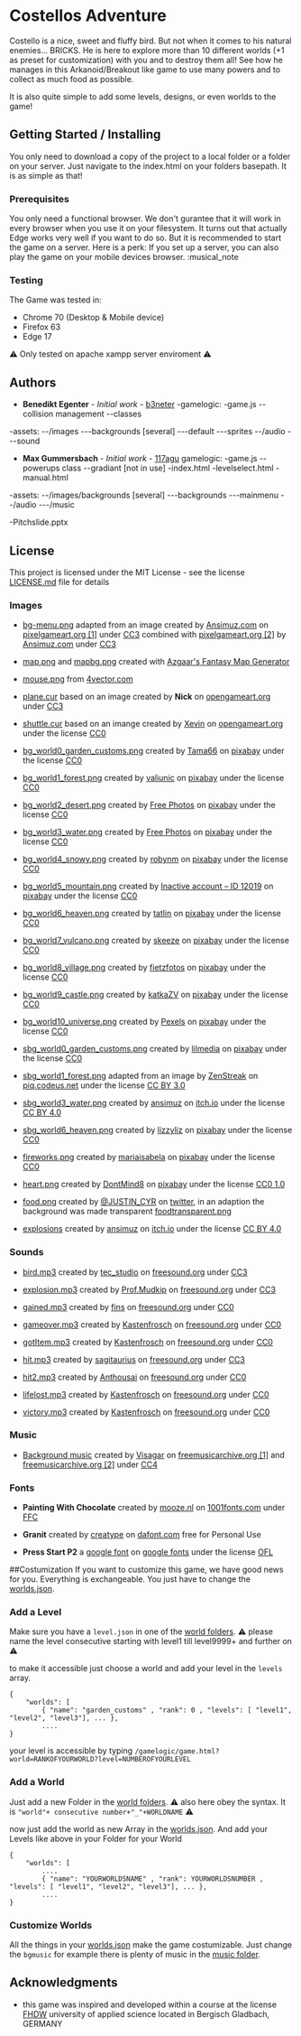 # Costellos Adventure
Costello is a nice, sweet and fluffy bird. But not when it comes to his natural enemies... BRICKS. He is here to explore more than 10 different worlds (+1 as preset for customization) with you and to destroy them all! See how he manages in this Arkanoid/Breakout like game to use many powers and to collect as much food as possible. 

It is also quite simple to add some levels, designs, or even worlds to the game!

## Getting Started / Installing

You only need to download a copy of the project to a local folder or a folder on your server. Just navigate to the index.html on your folders basepath. It is as simple as that!

### Prerequisites

You only need a functional browser. We don't gurantee that it will work in every browser when you use it on your filesystem. It turns out that actually Edge works very well if you want to do so. But it is recommended to start the game on a server. Here is a perk: If you set up a server, you can also play the game on your mobile devices browser. 
:musical_note

### Testing

The Game was tested in:
- Chrome 70 (Desktop & Mobile device)
- Firefox 63
- Edge 17

:warning: Only tested on apache xampp server enviroment :warning:

## Authors
* **Benedikt Egenter** - *Initial work* - [b3neter](https://github.com/b3neter)
-gamelogic:
-game.js
--collision management
--classes

-assets:
--/images
---backgrounds [several]
---default
---sprites
--/audio
---sound

* **Max Gummersbach** - *Initial work* - [117agu](https://github.com/117agu)
gamelogic:
-game.js
--powerups class
--gradiant [not in use]
-index.html
-levelselect.html
-manual.html


-assets:
--/images/backgrounds [several]
---backgrounds
---mainmenu
--/audio
---/music

-Pitchslide.pptx



## License

This project is licensed under the MIT License - see the license [LICENSE.md](LICENSE.md) file for details

### Images
- [bg-menu.png](/assets/images/mainmenu/bg-menu.png) adapted from an image created by [Ansimuz.com](Ansimuz.com) on [pixelgameart.org [1]](https://pixelgameart.org/web/portfolio/country-side-platfformer/) under [CC3](https://creativecommons.org/licenses/by/3.0/legalcode) 
combined with [pixelgameart.org [2]](https://pixelgameart.org/web/portfolio/magic-cliffs-environment) by [Ansimuz.com](Ansimuz.com) under [CC3](https://creativecommons.org/licenses/by/3.0/legalcode) 

- [map.png](/assets/images/mainmenu/map.png) and [mapbg.png](/assets/images/mainmenu/mapbg.png) created with [Azgaar's Fantasy Map Generator](https://azgaar.github.io/Fantasy-Map-Generator) 

- [mouse.png](/assets/images/mainmenu/mouse.png) from [4vector.com](https://4vector.com/free-vector/mouse-clip-art-117133)

- [plane.cur](/assets/images/mainmenu/plan.cur) based on an image created by **Nick** on [opengameart.org](https://opengameart.org/content/fighter-planes-ww2-theme) under [CC3](https://creativecommons.org/licenses/by/3.0/legalcode)

- [shuttle.cur](/assets/images/mainmenu/plan.cur) based on an imange created by [Xevin](https://opengameart.org/users/xevin) on [opengameart.org](https://opengameart.org/content/simple-spaceship) under  the license [CC0](https://creativecommons.org/publicdomain/zero/1.0/legalcode)

- [bg_world0_garden_customs.png](https://github.com/b3neter/CostellosAdventure/tree/master/assets/images/backgrounds/bg_world0_garden_customs.png) created by [Tama66](https://pixabay.com/de/users/Tama66-1032521/) on [pixabay](https://pixabay.com/de/garten-park-schlo%C3%9F-kunst-2040714/) under the license [CC0](https://creativecommons.org/publicdomain/zero/1.0/legalcode)
- [bg_world1_forest.png](https://github.com/b3neter/CostellosAdventure/tree/master/assets/images/backgrounds/bg_world1_forest.png) created by [valiunic](https://pixabay.com/de/users/valiunic-172074o4/) on [pixabay](https://pixabay.com/de/gr%C3%BCn-park-saison-natur-im-freien-1072828/) under the license [CC0](https://creativecommons.org/publicdomain/zero/1.0/legalcode)
- [bg_world2_desert.png](https://github.com/b3neter/CostellosAdventure/tree/master/assets/images/backgrounds/bg_world2_desert.png) created by [Free Photos](https://pixabay.com/de/users/Free-Photos-242387/) on [pixabay](https://pixabay.com/de/w%C3%BCste-sand-trocken-hei%C3%9F-landschaft-1246282/) under the license [CC0](https://creativecommons.org/publicdomain/zero/1.0/legalcode)
- [bg_world3_water.png](https://github.com/b3neter/CostellosAdventure/tree/master/assets/images/backgrounds/bg_world3_water.png) created by [Free Photos](https://pixabay.com/de/users/Free-Photos-242387/) on [pixabay](https://pixabay.com/de/qualle-medusa-tierwelt-tier-931886/) under the license [CC0](https://creativecommons.org/publicdomain/zero/1.0/legalcode)
- [bg_world4_snowy.png](https://github.com/b3neter/CostellosAdventure/tree/master/assets/images/backgrounds/bg_world4_snowy.png) created by [robynm](https://pixabay.com/de/users/robynm-358611/) on [pixabay](https://pixabay.com/de/eisberg-antarktis-polaren-blau-eis-404966/) under the license [CC0](https://creativecommons.org/publicdomain/zero/1.0/legalcode)
- [bg_world5_mountain.png](https://github.com/b3neter/CostellosAdventure/tree/master/assets/images/backgrounds/bg_world5_mountain.png) created by [Inactive account – ID 12019](https://pixabay.com/de/users/12019-12019/) on [pixabay](https://pixabay.com/de/zion-nationalpark-utah-berge-139012/) under the license [CC0](https://creativecommons.org/publicdomain/zero/1.0/legalcode)
- [bg_world6_heaven.png](https://github.com/b3neter/CostellosAdventure/tree/master/assets/images/backgrounds/bg_world6_heaven.png) created by [tatlin](https://pixabay.com/de/users/tatlin-28112/) on [pixabay](https://pixabay.com/de/wolke-himmel-blauer-himmel-raum-97453/) under the license [CC0](https://creativecommons.org/publicdomain/zero/1.0/legalcode)
- [bg_world7_vulcano.png](https://github.com/b3neter/CostellosAdventure/tree/master/assets/images/backgrounds/bg_world7_vulcano.png) created by [skeeze](https://pixabay.com/de/users/skeeze-272447/) on [pixabay](https://pixabay.com/de/vulkan-ausbrechen-berg-krakatoa-609104/) under the license [CC0](https://creativecommons.org/publicdomain/zero/1.0/legalcode)
- [bg_world8_village.png](https://github.com/b3neter/CostellosAdventure/tree/master/assets/images/backgrounds/bg_world8_village.png) created by [fietzfotos](https://pixabay.com/de/users/fietzfotos-6795508/) on [pixabay](https://pixabay.com/de/england-shaftesbury-gro%C3%9Fbritannien-2960807/) under the license [CC0](https://creativecommons.org/publicdomain/zero/1.0/legalcode)
- [bg_world9_castle.png](https://github.com/b3neter/CostellosAdventure/tree/master/assets/images/backgrounds/bg_world9_castle.png) created by [katkaZV](https://pixabay.com/de/users/katkaZV-3116582/) on [pixabay](https://pixabay.com/de/bojnice-slowakei-schloss-1613939/) under the license [CC0](https://creativecommons.org/publicdomain/zero/1.0/legalcode)
- [bg_world10_universe.png](https://github.com/b3neter/CostellosAdventure/tree/master/assets/images/backgrounds/bg_world10_universe.png) created by [Pexels](https://pixabay.com/de/users/Pexels-2286921/) on [pixabay](https://pixabay.com/de/astronomie-hell-sternbild-dunkel-1867616/) under the license [CC0](https://creativecommons.org/publicdomain/zero/1.0/legalcode)
- [sbg_world0_garden_customs.png](https://github.com/b3neter/CostellosAdventure/tree/master/assets/images/backgrounds/bg_world0_garden_customs.png) created by [lilmedia](https://pixabay.com/de/users/lilmedia-7453/) on [pixabay](https://pixabay.com/de/volkstanz-square-dance-tanz-tanzen-54530/) under the license [CC0](https://creativecommons.org/publicdomain/zero/1.0/legalcode)
- [sbg_world1_forest.png](https://github.com/b3neter/CostellosAdventure/tree/master/assets/images/backgrounds/sbg_world1_forest.png) adapted from an image by [ZenStreak](https://piq.codeus.net/u/ZenStreak) on [piq.codeus.net](https://piq.codeus.net/picture/243816/Idu-(Deer)) under the license [CC BY 3.0](https://creativecommons.org/licenses/by/3.0/legalcode)
- [sbg_world3_water.png](https://github.com/b3neter/CostellosAdventure/tree/master/assets/images/backgrounds/sbg_world3_water.png) created by [ansimuz](https://itch.io/profile/ansimuz) on [itch.io](https://ansimuz.itch.io/underwater-fantasy-pixel-art-environment) under the license [CC BY 4.0](https://creativecommons.org/licenses/by/4.0/legalcode)
- [sbg_world6_heaven.png](https://github.com/b3neter/CostellosAdventure/tree/master/assets/images/backgrounds/sbg_world6_heaven.png) created by [lizzyliz](https://pixabay.com/de/users/lizzyliz-46925/) on [pixabay](https://pixabay.com/de/heissluftbaloone-fliegen-baloons-216280/) under the license [CC0](https://creativecommons.org/publicdomain/zero/1.0/legalcode)
- [fireworks.png](https://github.com/b3neter/CostellosAdventure/tree/master/assets/images/default/fireworks.png) created by [mariaisabela](https://pixabay.com/de/users/mariaisabela-241286/) on [pixabay](https://pixabay.com/de/feuerwerk-sterne-feier-788799/) under the license [CC0](https://creativecommons.org/publicdomain/zero/1.0/legalcode)
- [heart.png](https://github.com/b3neter/CostellosAdventure/tree/master/assets/images/default/heart.png) created by [DontMind8](dontmind8.blogspot.com) on [pixabay](http://www.dontmind8.win/2018/03/heart-pixel-art.html) under the license [CC0 1.0](https://creativecommons.org/publicdomain/zero/1.0/legalcode)
- [food.png](https://github.com/b3neter/CostellosAdventure/tree/master/assets/images/powerups/food.png) created by [@JUSTIN_CYR](https://twitter.com/JUSTIN_CYR) on [twitter](https://twitter.com/JUSTIN_CYR/status/634546317713391616), in an adaption the background was made transparent [foodtransparent.png](https://github.com/b3neter/CostellosAdventure/tree/master/assets/images/powerups/foodtransparent.png)
- [explosions](https://github.com/b3neter/CostellosAdventure/tree/master/assets/images/sprites/) created by [ansimuz](https://itch.io/profile/ansimuz) on [itch.io](https://ansimuz.itch.io/explosion-animations-pack) under the license [CC BY 4.0](https://creativecommons.org/licenses/by/4.0/legalcode)

### Sounds
- [bird.mp3](/assets/sounds/bird.mp3) created by [tec_studio](https://freesound.org/people/tec_studio/) on [freesound.org](https://freesound.org/people/tec_studio/sounds/353210/) under [CC3](https://creativecommons.org/licenses/by/3.0/legalcode)

- [explosion.mp3](/assets/sounds/explosion.mp3) created by [Prof.Mudkip](https://freesound.org/people/Prof.Mudkip/) on [freesound.org](https://freesound.org/people/Prof.Mudkip/sounds/386862/) under [CC3](https://creativecommons.org/licenses/by/3.0/legalcode)

- [gained.mp3](/assets/sounds/gained.mp3) created by [fins](https://freesound.org/people/fins) on [freesound.org](https://freesound.org/people/fins/sounds/171583/) under [CC0](https://creativecommons.org/publicdomain/zero/1.0/legalcode)

- [gameover.mp3](/assets/sounds/gameover.mp3) created by [Kastenfrosch](https://freesound.org/people/Kastenfrosch) on [freesound.org](https://freesound.org/people/Kastenfrosch/sounds/113988/) under [CC0](https://creativecommons.org/publicdomain/zero/1.0/legalcode)

- [gotItem.mp3](/assets/sounds/gotItem.mp3) created by [Kastenfrosch](https://freesound.org/people/Kastenfrosch) on [freesound.org](https://freesound.org/people/Kastenfrosch/sounds/162476/) under [CC0](https://creativecommons.org/publicdomain/zero/1.0/legalcode)

- [hit.mp3](/assets/sounds/hit.mp3) created by [sagitaurius](https://freesound.org/people/sagitaurius) on [freesound.org](https://freesound.org/people/sagitaurius/sounds/93550/) under [CC3](https://creativecommons.org/licenses/by/3.0/legalcode)

- [hit2.mp3](/assets/sounds/hit2.mp3) created by [Anthousai](https://freesound.org/people/Anthousai) on [freesound.org](https://freesound.org/people/Anthousai/sounds/406266/) under [CC0](https://creativecommons.org/publicdomain/zero/1.0/legalcode)

- [lifelost.mp3](/assets/sounds/lifelost.mp3) created by [Kastenfrosch](https://freesound.org/people/Kastenfrosch) on [freesound.org](https://freesound.org/people/Kastenfrosch/sounds/162465/) under [CC0](https://creativecommons.org/publicdomain/zero/1.0/legalcode)

- [victory.mp3](/assets/sounds/victory.mp3) created by [Kastenfrosch](https://freesound.org/people/Kastenfrosch) on [freesound.org](https://freesound.org/people/Kastenfrosch/sounds/162458/) under [CC0](https://creativecommons.org/publicdomain/zero/1.0/legalcode)

### Music

- [Background music](/assets/music) created by [Visagar](https://freesound.org/people/Kastenfrosch) on [freemusicarchive.org [1]](http://freemusicarchive.org/music/Visager/Songs_From_An_Unmade_World) and [freemusicarchive.org [2]](http://freemusicarchive.org/music/Visager/Songs_From_An_Unmade_World_2) under [CC4](https://creativecommons.org/licenses/by/4.0/legalcode)


### Fonts

- **Painting With Chocolate** created by [mooze.nl](https://mooze.nl) on [1001fonts.com](https://www.1001fonts.com/painting-with-chocolate-font.html) under [FFC](https://www.1001fonts.com/licenses/ffc.html)

- **Granit** created by [creatype](https://creativemarket.com/creatype) on [dafont.com](https://www.dafont.com/granite.font) free for Personal Use

- **Press Start P2** a [google font](https://fonts.google.com/specimen/Press+Start+2P) on [google fonts](https://fonts.google.com/) under the license [OFL](https://scripts.sil.org/cms/scripts/page.php?site_id=nrsi&id=OFL_web)

##Costumization
If you want to customize this game, we have good news for you. Everything is exchangeable. You just have to change the [worlds.json](https://github.com/b3neter/CostellosAdventure/tree/master/gamelogic/level/worlds.json).

### Add a Level
Make sure you have a `level.json` in one of the [world folders](https://github.com/b3neter/CostellosAdventure/tree/master/gamelogic/level/). :warning: please name the level consecutive starting with level1 till level9999+ and further on :warning: 

to make it accessible just choose a world and add your level in the `levels` array.  

```
{
    "worlds": [
        { "name": "garden_customs" , "rank": 0 , "levels": [ "level1", "level2", "level3"], ... },
        ....
}
```

your level is accessible by typing `/gamelogic/game.html?world=RANKOFYOURWORLD?level=NUMBEROFYOURLEVEL`

### Add a World 
Just add a new Folder in the [world folders](https://github.com/b3neter/CostellosAdventure/tree/master/gamelogic/level/). :warning: also here obey the syntax. It is `"world"+ consecutive number+"_"+WORLDNAME` :warning:

now just add the world as new Array in the [worlds.json](https://github.com/b3neter/CostellosAdventure/tree/master/gamelogic/level/worlds.json). And add your Levels like above in your Folder for your World

```
{
    "worlds": [
        ....
        { "name": "YOURWORLDSNAME" , "rank": YOURWORLDSNUMBER , "levels": [ "level1", "level2", "level3"], ... },
        ....
}
```

### Customize Worlds
All the things in your [worlds.json](https://github.com/b3neter/CostellosAdventure/tree/master/gamelogic/level/worlds.json) make the game costumizable. Just change the `bgmusic` for example there is plenty of music in the [music folder](https://github.com/b3neter/CostellosAdventure/tree/master/assets/audio/music/).

## Acknowledgments 

* this game was inspired and developed within a course at the license [FHDW](https://www.fhdw.de/) university of applied science located in Bergisch Gladbach, GERMANY
